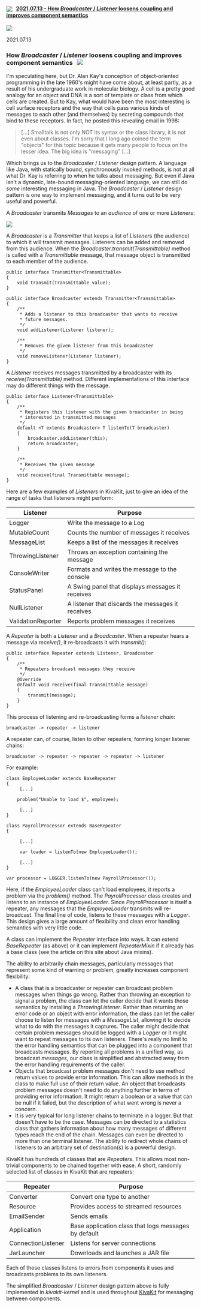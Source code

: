 
#### <img src="https://state-of-the-art.org/graphics/kivakit/kivakit-32.png" srcset="https://state-of-the-art.org/graphics/kivakit/kivakit-32-2x.png 2x" style="vertical-align:middle"/> &nbsp; [2021.07.13 - How *Broadcaster* / *Listener* loosens coupling and improves component semantics](#broadcaster)  

<img src="https://www.kivakit.org/images/horizontal-line-512.png" srcset="https://www.kivakit.org/images/horizontal-line-512-2x.png 2x" />
<a name = "broadcaster"></a>

2021.07.13

### How *Broadcaster* / *Listener* loosens coupling and improves component semantics  &nbsp; <img src="https://state-of-the-art.org/graphics/sonar/sonar-32.png" srcset="https://state-of-the-art.org/graphics/sonar/sonar-32-2x.png 2x" style="vertical-align:baseline"/>

I'm speculating here, but Dr. Alan Kay's conception of object-oriented programming in the late 1960's might have come about, at least partly, as a result of his undergraduate work in molecular biology. A cell is a pretty good analogy for an object and DNA is a sort of template or class from which cells are created. But to Kay, what would have been the most interesting is cell surface receptors and the way that cells pass various kinds of messages to each other (and themselves) by secreting compounds that bind to these receptors. In fact, he posted this revealing email in 1998:

> [...] Smalltalk is not only NOT its syntax or the class library, it is not even about classes. I'm sorry that I long ago coined the term "objects" for this topic because it gets many people to focus on the lesser idea. The big idea is "messaging" [...] 

Which brings us to the *Broadcaster* / *Listener* design pattern. A language like Java, with statically bound, synchronously invoked methods, is not at all what Dr. Kay is referring to when he talks about messaging. But even if Java isn't a dynamic, late-bound messaging-oriented language, we can still do *some* interesting messaging in Java. The *Broadcaster* / *Listener* design pattern is one way to implement messaging, and it turns out to be very useful and powerful.

A *Broadcaster* transmits *Messages* to an *audience* of one or more *Listeners*:

<img src="https://state-of-the-art.org/graphics/broadcaster-listener/broadcaster-listener-300.png" srcset="https://state-of-the-art.org/graphics/broadcaster-listener/broadcaster-listener-300-2x.png 2x" style="vertical-align:middle"/>

A *Broadcaster* is a *Transmitter* that keeps a list of *Listener*s (the audience) to which it will transmit messages. Listeners can be added and removed from this audience. When the *Broadcaster.transmit(Transmittable)* method is called with a *Transmittable* message, that message object is transmitted to each member of the audience.

    public interface Transmitter<Transmittable>
    {
        void transmit(Transmittable value);
    }
    
    public interface Broadcaster extends Transmitter<Transmittable>
    {
        /**
         * Adds a listener to this broadcaster that wants to receive 
         * future messages.
         */
        void addListener(Listener listener);
        
        /**
         * Removes the given listener from this broadcaster
         */
        void removeListener(Listener listener);
    }

A *Listener* receives messages transmitted by a broadcaster with its *receive(Transmittable)* method. Different implementations of this interface may do different things with the message.

    public interface Listener<Transmittable>
    {
        /**
         * Registers this listener with the given broadcaster in being 
         * interested in transmitted messages
         */
        default <T extends Broadcaster> T listenTo(T broadcaster)
        {
            broadcaster.addListener(this);
            return broadcaster;
        }
       
        /**
         * Receives the given message
         */ 
        void receive(final Transmittable message);
    }

Here are a few examples of *Listeners* in KivaKit, just to give an idea of the range of tasks that listeners might perform:

| Listener | Purpose |
|---------|--------|
| Logger | Write the message to a Log |
| MutableCount | Counts the number of messages it receives |
| MessageList | Keeps a list of the messages it receives |
| ThrowingListener | Throws an exception containing the message |
| ConsoleWriter | Formats and writes the message to the console |
| StatusPanel | A Swing panel that displays messages it receives |
| NullListener | A listener that discards the messages it receives |
| ValidationReporter | Reports problem messages it receives |

A *Repeater* is both a *Listener* and a *Broadcaster*. When a repeater hears a message via *receive()*, it re-broadcasts it with *transmit()*:

    public interface Repeater extends Listener, Broadcaster
    {
        /**
         * Repeaters broadcast messages they receive
         */
        @Override
        default void receive(final Transmittable message)
        {
            transmit(message);
        }
    }

This process of listening and re-broadcasting forms a *listener chain*:

    broadcaster -> repeater -> listener

A repeater can, of course, listen to other repeaters, forming longer listener chains:

    broadcaster -> repeater -> repeater -> repeater -> listener

For example:

    class EmployeeLoader extends BaseRepeater
    {
         [...]
         
        problem("Unable to load $", employee);
    
         [...]
    }
    
    class PayrollProcessor extends BaseRepeater
    {
    
         [...]
    
         var loader = listenTo(new EmployeeLoader());
         
         [...]
    }
    
    var processor = LOGGER.listenTo(new PayrollProcessor());

Here, if the *EmployeeLoader* class can't load employees, it reports a problem via the *problem()* method. The *PayrollProcessor* class creates and listens to an instance of *EmployeeLoader*. Since *PayrollProcessor* is itself a repeater, any messages that the *EmployeeLoader* transmits will re-broadcast. The final line of code, listens to these messages with a *Logger*. This design gives a large amount of flexibility and clean error handling semantics with very little code.

A class can implement the *Repeater* interface into ways. It can extend *BaseRepeater* (as above) or it can implement *RepeaterMixin* if it already has a base class (see the article on this site about Java mixins).

The ability to arbitrarily chain messages, particularly messages that represent some kind of warning or problem, greatly increases component flexibility:

- A class that is a broadcaster or repeater can broadcast problem messages when things go wrong. Rather than throwing an exception to signal a problem, the class can let the caller decide that it wants those semantics by installing a *ThrowingListener*. Rather than returning an error code or an object with error information, the class can let the caller choose to listen for messages with a *MessageList*, allowing it to decide what to do with the messages it captures. The caller might decide that certain problem messages should be logged with a *Logger* or it might want to repeat messages to its own listeners. There's really no limit to the error handling semantics that can be plugged into a component that broadcasts messages. By reporting all problems in a unified way, as broadcast *messages*, our class is simplified and abstracted away from the error handling requirements of the caller.
- Objects that broadcast problem messages don't need to use method return values to provide error information. This can allow methods in the class to make full use of their return value. An object that broadcasts problem messages doesn't need to do anything further in terms of providing error information. It might return a boolean or a value that can be null if it failed, but the description of what went wrong is never a concern.
- It is very typical for long listener chains to terminate in a logger. But that doesn't have to be the case. Messages can be directed to a statistics class that gathers information about how many messages of different types reach the end of the chain. Messages can even be directed to more than one terminal listener. The ability to redirect whole chains of listeners to an arbitrary set of destination(s) is a powerful design.

KivaKit has hundreds of classes that are *Repeaters*. This allows most non-trivial components to be chained together with ease. A short, randomly selected list of classes in KivaKit that are repeaters:

| Repeater | Purpose |
|---------|---------|
| Converter | Convert one type to another |
| Resource | Provides access to streamed resources |
| EmailSender | Sends emails |
| Application | Base application class that logs messages by default |
| ConnectionListener | Listens for server connections |
| JarLauncher | Downloads and launches a JAR file |

Each of these classes listens to errors from components it uses and broadcasts problems to its own listeners. 

The simplified *Broadcaster* / *Listener* design pattern above is fully implemented in *kivakit-kernel* and is used throughout [KivaKit](https://www.kivakit.org) for messaging between components.
